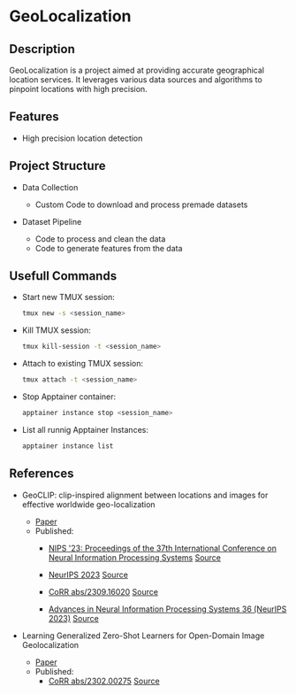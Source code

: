 # GeoLocalization

## Description
GeoLocalization is a project aimed at providing accurate geographical location services. It leverages various data sources and algorithms to pinpoint locations with high precision.

## Features
- High precision location detection

## Project Structure
 - Data Collection
    - Custom Code to download and process premade datasets


- Dataset Pipeline
    - Code to process and clean the data
    - Code to generate features from the data

## Usefull Commands
- Start new TMUX session:
    ```bash
    tmux new -s <session_name>
    ```
- Kill TMUX session:
    ```bash
    tmux kill-session -t <session_name>
    ```
- Attach to existing TMUX session:
    ```bash
    tmux attach -t <session_name>
    ```

- Stop Apptainer container:
    ```bash
    apptainer instance stop <session_name>
    ```

- List all runnig Apptainer Instances:
    ```bash
    apptainer instance list
    ```


## References
- GeoCLIP: clip-inspired alignment between locations and images for effective worldwide geo-localization
    - [Paper](https://arxiv.org/abs/2106.01861)
    - Published:
        - [NIPS '23: Proceedings of the 37th International Conference on Neural Information Processing Systems](https://dl.acm.org/doi/proceedings/10.5555/3666122) [Source](https://dl.acm.org/doi/10.5555/3666122.3666501#:~:text=To%20overcome%20these%20limitations,%20we%20propose%20GeoCLIP,%20a)

        - [NeurIPS 2023](https://dblp.org/db/conf/nips/neurips2023.html#CepedaNS23) [Source](https://dblp.org/search?q=GeoCLIP%3A+Clip-Inspired+Alignment+between+Locations+and+Images+for+Effective+Worldwide+Geo-localization)

        - [CoRR abs/2309.16020](https://dblp.org/db/journals/corr/corr2309.html#abs-2309-16020) [Source](https://dblp.org/search?q=GeoCLIP%3A+Clip-Inspired+Alignment+between+Locations+and+Images+for+Effective+Worldwide+Geo-localization)

        - [ Advances in Neural Information Processing Systems 36 (NeurIPS 2023)](https://proceedings.neurips.cc/paper_files/paper/2023) [Source](https://proceedings.neurips.cc/paper_files/paper/2023/hash/1b57aaddf85ab01a2445a79c9edc1f4b-Abstract-Conference.html)

- Learning Generalized Zero-Shot Learners for Open-Domain Image Geolocalization
    - [Paper](https://arxiv.org/abs/2302.00275)
    - Published:
        - [CoRR abs/2302.00275](https://dblp.org/db/journals/corr/corr2302.html#abs-2302-00275) [Source](https://dblp.org/search?q=Learning%20Generalized%20Zero-Shot%20Learners%20for%20Open-Domain%20Image%20Geolocalization)

        